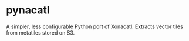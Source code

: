 # pynacatl
A simpler, less configurable Python port of Xonacatl. Extracts vector tiles from metatiles stored on S3.
